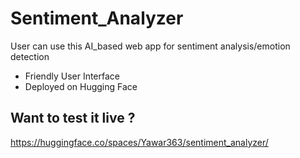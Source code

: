 # Sentiment_Analyzer
User can use this AI_based web app for sentiment analysis/emotion detection
- Friendly User Interface
- Deployed on Hugging Face

## Want to test it live ? ##
https://huggingface.co/spaces/Yawar363/sentiment_analyzer/
